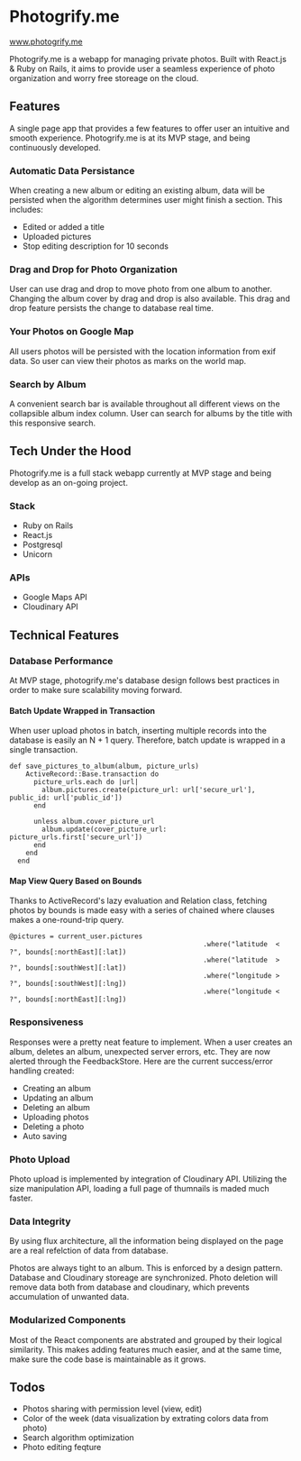 # Photogrify.me
www.photogrify.me

Photogrify.me is a webapp for managing private photos. Built with React.js
& Ruby on Rails, it aims to provide user a seamless experience of photo
organization and worry free storeage on the cloud.

## Features
A single page app that provides a few features to offer user an intuitive
and smooth experience. Photogrify.me is at its MVP stage, and being continuously
developed.

### Automatic Data Persistance
When creating a new album or editing an existing album, data will be persisted
when the algorithm determines user might finish a section. This includes:
- Edited or added a title
- Uploaded pictures
- Stop editing description for 10 seconds

### Drag and Drop for Photo Organization
User can use drag and drop to move photo from one album to another. Changing
the album cover by drag and drop is also available.
This drag and drop feature persists the change to database real time.

### Your Photos on Google Map
All users photos will be persisted with the location information from exif
data. So user can view their photos as marks on the world map.

### Search by Album
A convenient search bar is available throughout all different views on the
collapsible album index column. User can search for albums by the title with
this responsive search.

## Tech Under the Hood
Photogrify.me is a full stack webapp currently at MVP stage and being develop
as an on-going project.

### Stack
- Ruby on Rails
- React.js
- Postgresql
- Unicorn

### APIs
- Google Maps API
- Cloudinary API

## Technical Features
### Database Performance
At MVP stage, photogrify.me's database design follows best practices in order to
make sure scalability moving forward.

#### Batch Update Wrapped in Transaction
When user upload photos in batch, inserting multiple records into the database
is easily an N + 1 query. Therefore, batch update is wrapped in a single transaction.
```
def save_pictures_to_album(album, picture_urls)
    ActiveRecord::Base.transaction do
      picture_urls.each do |url|
        album.pictures.create(picture_url: url['secure_url'], public_id: url['public_id'])
      end

      unless album.cover_picture_url
        album.update(cover_picture_url: picture_urls.first['secure_url'])
      end
    end
  end
```

#### Map View Query Based on Bounds
Thanks to ActiveRecord's lazy evaluation and Relation class, fetching photos by bounds
is made easy with a series of chained where clauses makes a one-round-trip query.
```
@pictures = current_user.pictures
												.where("latitude  < ?", bounds[:northEast][:lat])
												.where("latitude  > ?", bounds[:southWest][:lat])
												.where("longitude > ?", bounds[:southWest][:lng])
												.where("longitude < ?", bounds[:northEast][:lng])
```

### Responsiveness
Responses were a pretty neat feature to implement. When a user creates an album,
deletes an album, unexpected server errors, etc. They are now alerted
through the FeedbackStore. Here are the current success/error handling created:

- Creating an album
- Updating an album
- Deleting an album
- Uploading photos
- Deleting a photo
- Auto saving

### Photo Upload
Photo upload is implemented by integration of Cloudinary API. Utilizing the size
manipulation API, loading a full page of thumnails is maded much faster.

### Data Integrity
By using flux architecture, all the information being displayed on the page are
a real refelction of data from database.

Photos are always tight to an album. This is enforced by a design pattern. Database
and Cloudinary storeage are synchronized. Photo deletion will remove data both from
database and cloudinary, which prevents accumulation of unwanted data.

### Modularized Components
Most of the React components are abstrated and grouped by their logical similarity.
This makes adding features much easier, and at the same time, make sure the code
base is maintainable as it grows.

## Todos
- Photos sharing with permission level (view, edit)
- Color of the week (data visualization by extrating colors data from photo)
- Search algorithm optimization
- Photo editing feqture